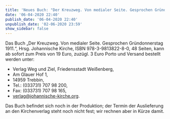 ```yaml
---
title: 'Neues Buch: "Der Kreuzweg. Von medialer Seite. Gesprochen Gründonnerstag 1911"'
date: '06-04-2020 22:40'
publish_date: '06-04-2020 22:40'
unpublish_date: '02-06-2020 23:59'
show_sidebar: false
---
```


Das Buch „Der Kreuzweg. Von medialer Seite. Gesprochen Gründonnerstag 1911.“, Hrsg. Johannische Kirche, ISBN 978-3-9813822-8-0, 48 Seiten, kann ab sofort zum Preis von 19 Euro, zuzügl. 3 Euro Porto und Versand bestellt werden unter:

* Verlag Weg und Ziel, Friedensstadt Weißenberg,
* Am Glauer Hof 1,
* 14959 Trebbin,
* Tel.: (033731) 707 98 200,
* Fax: (033731) 707 98 165,
* verlag@johannische-kirche.org.
 
Das Buch befindet sich noch in der Produktion; der Termin der Auslieferung an den Kirchenverlag steht noch nicht fest; wir rechnen aber in Kürze damit.